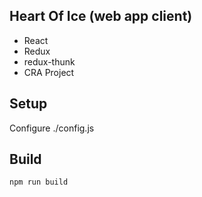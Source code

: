 Heart Of Ice (web app client)
----
* React
* Redux
* redux-thunk
* CRA Project

Setup
---
Configure ./config.js

Build
-----
`npm run build`
